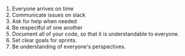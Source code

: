 1. Everyone arrives on time
2. Communicate issues on slack
3. Ask for help when needed
4. Be respectful of one another
5. Document all of your code, so that it is understandable to everyone.
6. Set clear goals for sprints.
7. Be understanding of everyone's perspectives.